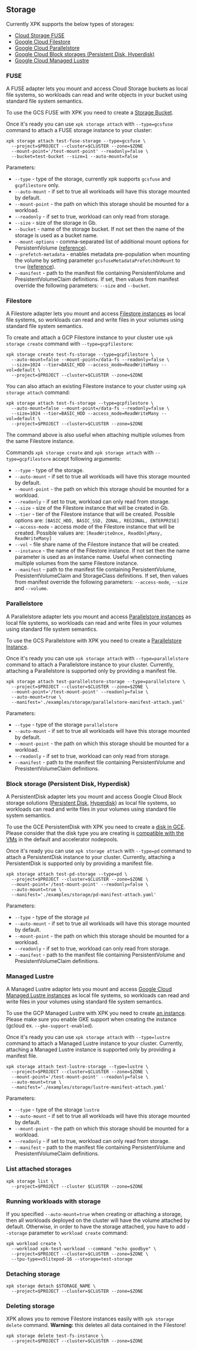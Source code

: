 <!--
 Copyright 2025 Google LLC

 Licensed under the Apache License, Version 2.0 (the "License");
 you may not use this file except in compliance with the License.
 You may obtain a copy of the License at

      https://www.apache.org/licenses/LICENSE-2.0

 Unless required by applicable law or agreed to in writing, software
 distributed under the License is distributed on an "AS IS" BASIS,
 WITHOUT WARRANTIES OR CONDITIONS OF ANY KIND, either express or implied.
 See the License for the specific language governing permissions and
 limitations under the License.
 -->
 
## Storage
Currently XPK supports the below types of storages:
- [Cloud Storage FUSE](#fuse)
- [Google Cloud Filestore](#filestore)
- [Google Cloud Parallelstore](#parallelstore)
- [Google Cloud Block storages (Persistent Disk, Hyperdisk)](#block-storage-persistent-disk-hyperdisk)
- [Google Cloud Managed Lustre](#managed-lustre)

### FUSE
A FUSE adapter lets you mount and access Cloud Storage buckets as local file systems, so workloads can read and write objects in your bucket using standard file system semantics.

To use the GCS FUSE with XPK you need to create a [Storage Bucket](https://console.cloud.google.com/storage/).

Once it's ready you can use `xpk storage attach` with `--type=gcsfuse` command to attach a FUSE storage instance to your cluster:

```shell
xpk storage attach test-fuse-storage --type=gcsfuse \
  --project=$PROJECT --cluster=$CLUSTER --zone=$ZONE 
  --mount-point='/test-mount-point' --readonly=false \
  --bucket=test-bucket --size=1 --auto-mount=false
```

Parameters:

- `--type` - type of the storage, currently xpk supports `gcsfuse` and `gcpfilestore` only.
- `--auto-mount` - if set to true all workloads will have this storage mounted by default.
- `--mount-point` - the path on which this storage should be mounted for a workload.
- `--readonly` - if set to true, workload can only read from storage.
- `--size` - size of the storage in Gb.
- `--bucket` - name of the storage bucket. If not set then the name of the storage is used as a bucket name.
- `--mount-options` - comma-separated list of additional mount options for PersistentVolume ([reference](https://cloud.google.com/kubernetes-engine/docs/how-to/cloud-storage-fuse-csi-driver-perf#mount-options)).
- `--prefetch-metadata` - enables metadata pre-population when mounting the volume by setting parameter `gcsfuseMetadataPrefetchOnMount` to `true` ([reference](https://cloud.google.com/kubernetes-engine/docs/how-to/cloud-storage-fuse-csi-driver-perf#metadata-prefetch)).
- `--manifest` - path to the manifest file containing PersistentVolume and PresistentVolumeClaim definitions. If set, then values from manifest override the following parameters: `--size` and `--bucket`.

### Filestore

A Filestore adapter lets you mount and access [Filestore instances](https://cloud.google.com/filestore/) as local file systems, so workloads can read and write files in your volumes using standard file system semantics.

To create and attach a GCP Filestore instance to your cluster use `xpk storage create` command with `--type=gcpfilestore`:

```shell
xpk storage create test-fs-storage --type=gcpfilestore \
  --auto-mount=false --mount-point=/data-fs --readonly=false \
  --size=1024 --tier=BASIC_HDD --access_mode=ReadWriteMany --vol=default \
  --project=$PROJECT --cluster=$CLUSTER --zone=$ZONE
```

You can also attach an existing Filestore instance to your cluster using `xpk storage attach` command:

```shell
xpk storage attach test-fs-storage --type=gcpfilestore \
  --auto-mount=false --mount-point=/data-fs --readonly=false \
  --size=1024 --tier=BASIC_HDD --access_mode=ReadWriteMany --vol=default \
  --project=$PROJECT --cluster=$CLUSTER --zone=$ZONE
```

The command above is also useful when attaching multiple volumes from the same Filestore instance.

Commands `xpk storage create` and `xpk storage attach` with `--type=gcpfilestore` accept following arguments:
- `--type` - type of the storage.
- `--auto-mount` - if set to true all workloads will have this storage mounted by default.
- `--mount-point` - the path on which this storage should be mounted for a workload.
- `--readonly` - if set to true, workload can only read from storage.
- `--size` - size of the Filestore instance that will be created in Gb.
- `--tier` - tier of the Filestore instance that will be created. Possible options are: `[BASIC_HDD, BASIC_SSD, ZONAL, REGIONAL, ENTERPRISE]`
- `--access-mode` - access mode of the Filestore instance that will be created. Possible values are: `[ReadWriteOnce, ReadOnlyMany, ReadWriteMany]`
- `--vol` - file share name of the Filestore instance that will be created.
- `--instance` - the name of the Filestore instance. If not set then the name parameter is used as an instance name. Useful when connecting multiple volumes from the same Filestore instance.
- `--manifest` - path to the manifest file containing PersistentVolume, PresistentVolumeClaim and StorageClass definitions. If set, then values from manifest override the following parameters: `--access-mode`, `--size` and `--volume`.

### Parallelstore

A Parallelstore adapter lets you mount and access [Parallelstore instances](https://cloud.google.com/parallelstore/) as local file systems, so workloads can read and write files in your volumes using standard file system semantics.

To use the GCS Parallelstore with XPK you need to create a [Parallelstore Instance](https://console.cloud.google.com/parallelstore/).

Once it's ready you can use `xpk storage attach` with `--type=parallelstore` command to attach a Parallelstore instance to your cluster. Currently, attaching a Parallelstore is supported only by providing a manifest file.

```shell
xpk storage attach test-parallelstore-storage --type=parallelstore \
  --project=$PROJECT --cluster=$CLUSTER --zone=$ZONE \
  --mount-point='/test-mount-point' --readonly=false \
  --auto-mount=true \
  --manifest='./examples/storage/parallelstore-manifest-attach.yaml'
```

Parameters:

- `--type` - type of the storage `parallelstore`
- `--auto-mount` - if set to true all workloads will have this storage mounted by default.
- `--mount-point` - the path on which this storage should be mounted for a workload.
- `--readonly` - if set to true, workload can only read from storage.
- `--manifest` - path to the manifest file containing PersistentVolume and PresistentVolumeClaim definitions.

### Block storage (Persistent Disk, Hyperdisk)

A PersistentDisk adapter lets you mount and access Google Cloud Block storage solutions ([Persistent Disk](https://cloud.google.com/kubernetes-engine/docs/concepts/storage-overview#pd), [Hyperdisk](https://cloud.google.com/kubernetes-engine/docs/concepts/storage-overview#hyperdisk)) as local file systems, so workloads can read and write files in your volumes using standard file system semantics.

To use the GCE PersistentDisk with XPK you need to create a [disk in GCE](https://cloud.google.com/compute/docs/disks). Please consider that the disk type you are creating is [compatible with the VMs](https://cloud.google.com/compute/docs/machine-resource#machine_type_comparison) in the default and accelerator nodepools.

Once it's ready you can use `xpk storage attach` with `--type=pd` command to attach a PersistentDisk instance to your cluster. Currently, attaching a PersistentDisk is supported only by providing a manifest file.

```shell
xpk storage attach test-pd-storage --type=pd \
  --project=$PROJECT --cluster=$CLUSTER --zone=$ZONE \
  --mount-point='/test-mount-point' --readonly=false \
  --auto-mount=true \
  --manifest='./examples/storage/pd-manifest-attach.yaml'
```

Parameters:

- `--type` - type of the storage `pd`
- `--auto-mount` - if set to true all workloads will have this storage mounted by default.
- `--mount-point` - the path on which this storage should be mounted for a workload.
- `--readonly` - if set to true, workload can only read from storage.
- `--manifest` - path to the manifest file containing PersistentVolume and PresistentVolumeClaim definitions.

### Managed Lustre

A Managed Lustre adaptor lets you mount and access [Google Cloud Managed Lustre instances](https://cloud.google.com/managed-lustre) as local file systems, so workloads can read and write files in your volumes using standard file system semantics.

To use the GCP Managed Lustre with XPK you need to create [an instance](https://cloud.google.com/managed-lustre/docs/create-instance). Please make sure you enable GKE support when creating the instance (gcloud ex. `--gke-support-enabled`).

Once it's ready you can use `xpk storage attach` with `--type=lustre` command to attach a Managed Lustre instance to your cluster. Currently, attaching a Managed Lustre instance is supported only by providing a manifest file.

```shell
xpk storage attach test-lustre-storage --type=lustre \
  --project=$PROJECT --cluster=$CLUSTER --zone=$ZONE \
  --mount-point='/test-mount-point' --readonly=false \
  --auto-mount=true \
  --manifest='./examples/storage/lustre-manifest-attach.yaml'
```

Parameters:

- `--type` - type of the storage `lustre`
- `--auto-mount` - if set to true all workloads will have this storage mounted by default.
- `--mount-point` - the path on which this storage should be mounted for a workload.
- `--readonly` - if set to true, workload can only read from storage.
- `--manifest` - path to the manifest file containing PersistentVolume and PresistentVolumeClaim definitions.

### List attached storages

```shell
xpk storage list \
  --project=$PROJECT --cluster $CLUSTER --zone=$ZONE
```

### Running workloads with storage

If you specified `--auto-mount=true` when creating or attaching a storage, then all workloads deployed on the cluster will have the volume attached by default. Otherwise, in order to have the storage attached, you have to add `--storage` parameter to `workload create` command:

```shell
xpk workload create \
  --workload xpk-test-workload --command "echo goodbye" \
  --project=$PROJECT --cluster=$CLUSTER --zone=$ZONE \
  --tpu-type=v5litepod-16 --storage=test-storage
```

### Detaching storage

```shell
xpk storage detach $STORAGE_NAME \
  --project=$PROJECT --cluster=$CLUSTER --zone=$ZONE
```

### Deleting storage

XPK allows you to remove Filestore instances easily with `xpk storage delete` command. **Warning:** this deletes all data contained in the Filestore!

```shell
xpk storage delete test-fs-instance \
  --project=$PROJECT --cluster=$CLUSTER --zone=$ZONE
```
